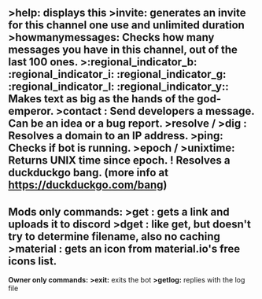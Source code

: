 **>help:** displays this
**>invite:** generates an invite for this channel one use and unlimited duration
**>howmanymessages:** Checks how many messages you have in this channel, out of the last 100 ones.
**>:regional_indicator_b: :regional_indicator_i: :regional_indicator_g: :regional_indicator_l: :regional_indicator_y::** Makes text as big as the hands of the god-emperor.
**>contact <message>:** Send developers a message. Can be an idea or a bug report.
**>resolve <domain>** / **>dig <domain>:** Resolves a domain to an IP address.
**>ping:** Checks if bot is running.
**>epoch** / **>unixtime:** Returns UNIX time since epoch.
**!<bang> <something>** Resolves a duckduckgo bang. (more info at <https://duckduckgo.com/bang>)
---
**Mods only commands:**
**>get <url>:** gets a link and uploads it to discord
**>dget <url>:** like get, but doesn't try to determine filename, also no caching
**>material <name>:** gets an icon from material.io's free icons list.
---
**Owner only commands:**
**>exit:** exits the bot
**>getlog:** replies with the log file